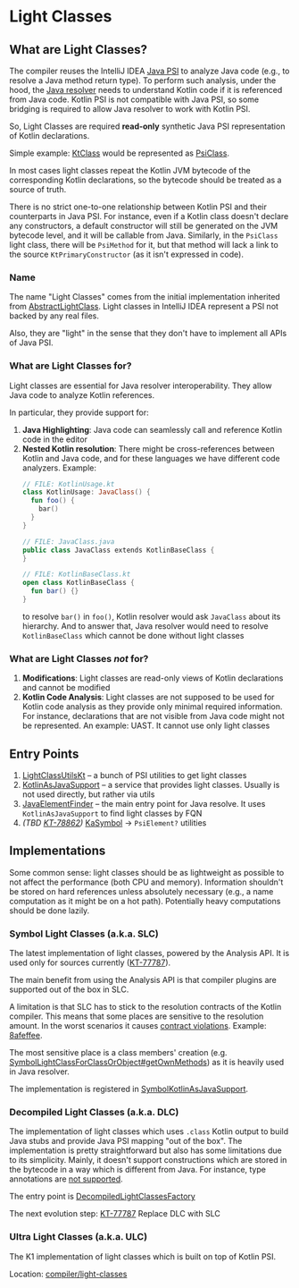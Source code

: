 # Light Classes

## What are Light Classes?

The compiler reuses the IntelliJ IDEA [Java PSI](https://github.com/JetBrains/intellij-community/tree/902e84fce4b9d969603502b3c3e8698125c50ce8/java/java-psi-api/src/com/intellij/psi)
to analyze Java code (e.g., to resolve a Java method return type). To perform such analysis, under the hood, the [Java resolver](https://github.com/JetBrains/intellij-community/tree/902e84fce4b9d969603502b3c3e8698125c50ce8/java/java-psi-impl/src/com/intellij/psi/impl/source/resolve)
needs to understand Kotlin code if it is referenced from Java code. Kotlin PSI is not compatible with Java PSI, so some bridging is required to allow Java resolver to work with Kotlin PSI.

So, Light Classes are required **read-only** synthetic Java PSI representation of Kotlin declarations.

Simple example: [KtClass](https://github.com/JetBrains/kotlin/blob/0aeb8ceb73abffa73480065a91c377388c7bb6b9/compiler/psi/psi-api/src/org/jetbrains/kotlin/psi/KtClass.kt#L16) would be represented as [PsiClass](https://github.com/JetBrains/intellij-community/blob/5d190eaae73e51c1dec185890f2301ef9c540070/java/java-psi-api/src/com/intellij/psi/PsiClass.java#L26).

In most cases light classes repeat the Kotlin JVM bytecode of the corresponding Kotlin declarations, so the bytecode should be treated as a source of truth.

There is no strict one-to-one relationship between Kotlin PSI and their counterparts in Java PSI.
For instance, even if a Kotlin class doesn't declare any constructors, a default constructor will still be generated on the JVM bytecode level, and it will be callable from Java.
Similarly, in the `PsiClass` light class, there will be `PsiMethod` for it, but that method will lack a link to the source `KtPrimaryConstructor` (as it isn't expressed in code).

### Name

The name "Light Classes" comes from the initial implementation inherited from [AbstractLightClass](https://github.com/JetBrains/intellij-community/blob/902e84fce4b9d969603502b3c3e8698125c50ce8/java/java-psi-impl/src/com/intellij/psi/impl/light/AbstractLightClass.java#L22).
Light classes in IntelliJ IDEA represent a PSI not backed by any real files.

Also, they are "light" in the sense that they don't have to implement all APIs of Java PSI.

### What are Light Classes for?

Light classes are essential for Java resolver interoperability. They allow Java code to analyze Kotlin references.

In particular, they provide support for:
1. **Java Highlighting**: Java code can seamlessly call and reference Kotlin code in the editor
2. **Nested Kotlin resolution**: There might be cross-references between Kotlin and Java code, and for these languages we have different code analyzers.
    Example:
    ```kotlin
    // FILE: KotlinUsage.kt
    class KotlinUsage: JavaClass() {
      fun foo() {
        bar()
      }
    }

    // FILE: JavaClass.java
    public class JavaClass extends KotlinBaseClass {
    }   

    // FILE: KotlinBaseClass.kt
    open class KotlinBaseClass {
      fun bar() {}
    }
    ```
    to resolve `bar()` in `foo()`, Kotlin resolver would ask `JavaClass` about its hierarchy. And to answer that, Java resolver would need to resolve `KotlinBaseClass` which cannot be done without light classes

### What are Light Classes *not* for?

1. **Modifications**: Light classes are read-only views of Kotlin declarations and cannot be modified
2. **Kotlin Code Analysis**: Light classes are not supposed to be used for Kotlin code analysis as they provide only minimal required information.
For instance, declarations that are not visible from Java code might not be represented. An example: UAST. It cannot use only light classes

## Entry Points

1. [LightClassUtilsKt](https://github.com/JetBrains/kotlin/blob/e8516744ee31633d8ac3a0a4b24510f3b9482fff/analysis/light-classes-base/src/org/jetbrains/kotlin/asJava/lightClassUtils.kt)
   – a bunch of PSI utilities to get light classes
2. [KotlinAsJavaSupport](https://github.com/JetBrains/kotlin/blob/5298abf2d68907701d391ac9f9d3f05ecc527b96/analysis/light-classes-base/src/org/jetbrains/kotlin/asJava/KotlinAsJavaSupport.kt#L19)
   – a service that provides light classes. Usually is not used directly, but rather via utils
3. [JavaElementFinder](https://github.com/JetBrains/kotlin/blob/1708b4fe4885a72fe1518b3a3b862cfb83e5dd4a/analysis/light-classes-base/src/org/jetbrains/kotlin/asJava/finder/JavaElementFinder.kt#L29)
   – the main entry point for Java resolve. It uses `KotlinAsJavaSupport` to find light classes by FQN
4. *(TBD [KT-78862](https://youtrack.jetbrains.com/issue/KT-78862))* [KaSymbol](https://github.com/JetBrains/kotlin/blob/b14aa74069d60d86107109dc0d0eca634aa43b0e/analysis/analysis-api/src/org/jetbrains/kotlin/analysis/api/symbols/KaSymbol.kt#L28) -> `PsiElement?` utilities

## Implementations

Some common sense: light classes should be as lightweight as possible to not affect the performance (both CPU and memory).
Information shouldn't be stored on hard references unless absolutely necessary (e.g., a name computation as it might be on a hot path).
Potentially heavy computations should be done lazily.

### Symbol Light Classes (a.k.a. SLC)

The latest implementation of light classes, powered by the Analysis API. It is used only for sources currently ([KT-77787](https://youtrack.jetbrains.com/issue/KT-77787)).

The main benefit from using the Analysis API is that compiler plugins are supported out of the box in SLC.

A limitation is that SLC has to stick to the resolution contracts of the Kotlin compiler. This means that some places are sensitive to the resolution amount. In the worst scenarios it causes [contract violations](https://github.com/JetBrains/kotlin/blob/9d0caf4833bd2bcc836261a7b7553c63f76a7feb/compiler/fir/tree/src/org/jetbrains/kotlin/fir/symbols/FirLazyDeclarationResolver.kt#L95).
Example: [8afeffee](https://github.com/JetBrains/kotlin/commit/8afeffee487fadcf3860c0f9e1090e9072dad55a).

The most sensitive place is a class members' creation (e.g. [SymbolLightClassForClassOrObject#getOwnMethods](https://github.com/JetBrains/kotlin/blob/fca89107685c41a935315409c545e4776c639387/analysis/symbol-light-classes/src/org/jetbrains/kotlin/light/classes/symbol/classes/SymbolLightClassForClassOrObject.kt#L118))
as it is heavily used in Java resolver.

The implementation is registered in [SymbolKotlinAsJavaSupport](./src/org/jetbrains/kotlin/light/classes/symbol/SymbolKotlinAsJavaSupport.kt).

### Decompiled Light Classes (a.k.a. DLC)

The implementation of light classes which uses `.class` Kotlin output to build Java stubs and provide Java PSI mapping "out of the box".
The implementation is pretty straightforward but also has some limitations due to its simplicity. Mainly, it doesn't support constructions which are stored in the bytecode in a way which is different from Java.
For instance, type annotations are [not supported](https://youtrack.jetbrains.com/issue/KT-77329/External-Kotlin-library-with-Nls-annotation-on-type-yields-warnings-when-using-it-in-localization-context#focus=Comments-27-12059527.0-0).

The entry point is [DecompiledLightClassesFactory](https://github.com/JetBrains/kotlin/blob/c9bffea9fab1805e3a6d6a535637264a6ee0281e/analysis/decompiled/light-classes-for-decompiled/src/org/jetbrains/kotlin/analysis/decompiled/light/classes/DecompiledLightClassesFactory.kt#L29)

The next evolution step: [KT-77787](https://youtrack.jetbrains.com/issue/KT-77787) Replace DLC with SLC

### Ultra Light Classes (a.k.a. ULC)

The K1 implementation of light classes which is built on top of Kotlin PSI.

Location: [compiler/light-classes](https://github.com/JetBrains/kotlin/tree/f5596b29eebb1a1e45df9db96957952e4cd69d2f/compiler/light-classes)
